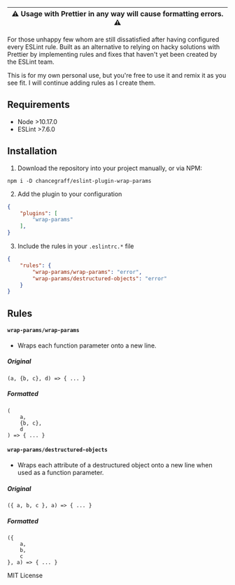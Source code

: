 | ⚠️ Usage with Prettier in any way will cause formatting errors. ⚠️ |
| ----------- |


For those unhappy few whom are still dissatisfied after having configured every ESLint rule. Built as an alternative to relying on hacky solutions with Prettier by implementing rules and fixes that haven't yet been created by the ESLint team.

This is for my own personal use, but you're free to use it and remix it as you see fit. I will continue adding rules as I create them.

## Requirements

* Node \>10.17.0
* ESLint \>7.6.0

## Installation

1. Download the repository into your project manually, or via NPM:

```
npm i -D chancegraff/eslint-plugin-wrap-params
```

2. Add the plugin to your configuration

```json
{
    "plugins": [
        "wrap-params"
    ],
}
```

3. Include the rules in your `.eslintrc.*` file

```json
{
    "rules": {
        "wrap-params/wrap-params": "error",
        "wrap-params/destructured-objects": "error"
    }
}
```

## Rules

#### `wrap-params/wrap-params`

- Wraps each function parameter onto a new line.

##### Original

```
(a, {b, c}, d) => { ... }
```

##### Formatted

```
(
    a,
    {b, c},
    d
) => { ... }
```

#### `wrap-params/destructured-objects`

- Wraps each attribute of a destructured object onto a new line when used as a function parameter.

##### Original

```
({ a, b, c }, a) => { ... }
```

##### Formatted

```
({
    a,
    b,
    c
}, a) => { ... }
```



MIT License
